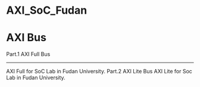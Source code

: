 # AXI_SoC_Fudan
AXI Bus
====
Part.1 AXI Full Bus
____
AXI Full for SoC Lab in Fudan University.
Part.2 AXI Lite Bus
AXI Lite for Soc Lab in Fudan University.
